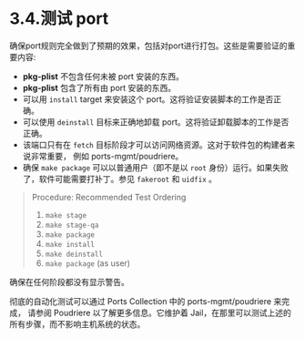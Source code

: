 # 3.4.测试 port

确保port规则完全做到了预期的效果，包括对port进行打包。这些是需要验证的重要内容:

- **pkg-plist** 不包含任何未被 port 安装的东西。
- **pkg-plist** 包含了所有由 port 安装的东西。
- 可以用 `install` target 来安装这个 port。这将验证安装脚本的工作是否正确。
- 可以使用 `deinstall` 目标来正确地卸载 port。这将验证卸载脚本的工作是否正确。
- 该端口只有在 `fetch` 目标阶段才可以访问网络资源。这对于软件包的构建者来说非常重要， 例如 ports-mgmt/poudriere。
- 确保 `make package` 可以以普通用户（即不是以 `root` 身份）运行。如果失败了，软件可能需要打补丁。参见 `fakeroot` 和 `uidfix` 。

>Procedure: Recommended Test Ordering
>
>1. `make stage`
>2. `make stage-qa`
>3. `make package`
>4. `make install`
>5. `make deinstall`
>6. `make package` (as user)

确保在任何阶段都没有显示警告。

彻底的自动化测试可以通过 Ports Collection 中的 ports-mgmt/poudriere 来完成， 请参阅 Poudriere 以了解更多信息。它维护着 Jail，在那里可以测试上述的所有步骤，而不影响主机系统的状态。